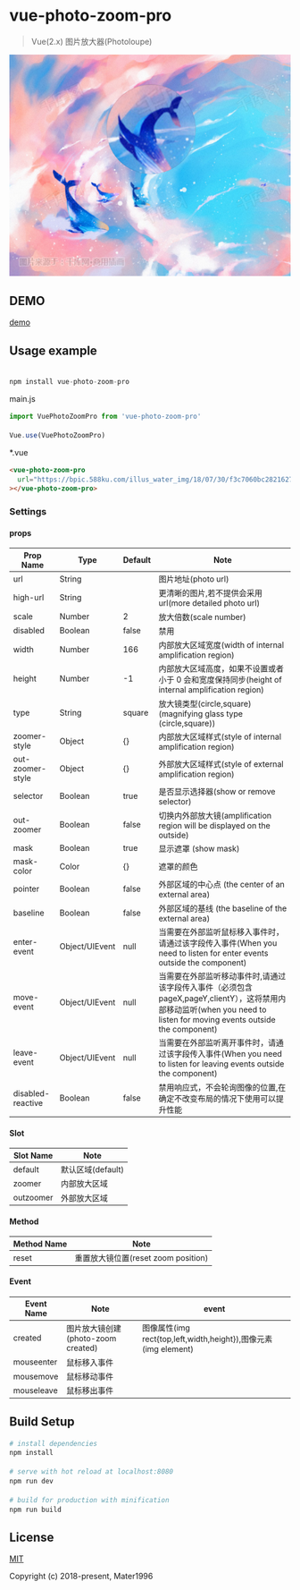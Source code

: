 # vue-photo-zoom-pro

> Vue(2.x) 图片放大器(Photoloupe)

![example](./doc/example.png)

## DEMO

[demo](https://codepen.io/xbup/project/full/AjnEgE)

## Usage example

```js

npm install vue-photo-zoom-pro

```

main.js

```js
import VuePhotoZoomPro from 'vue-photo-zoom-pro'

Vue.use(VuePhotoZoomPro)
```

\*.vue

```html
<vue-photo-zoom-pro
  url="https://bpic.588ku.com/illus_water_img/18/07/30/f3c7060bc28216271dc8c4630b288331.jpg!/watermark/url/L3dhdGVyL3dhdGVyX2JhY2tfNDAwXzIwMC5wbmc=/repeat/true"
></vue-photo-zoom-pro>
```

### Settings

#### props

| Prop Name         | Type           | Default | Note                                                                                                                                                                   |
| ----------------- | -------------- | ------- | ---------------------------------------------------------------------------------------------------------------------------------------------------------------------- |
| url               | String         |         | 图片地址(photo url)                                                                                                                                                    |
| high-url          | String         |         | 更清晰的图片,若不提供会采用 url(more detailed photo url)                                                                                                               |
| scale             | Number         | 2       | 放大倍数(scale number)                                                                                                                                                 |
| disabled          | Boolean        | false   | 禁用                                                                                                                                                                   |
| width             | Number         | 166     | 内部放大区域宽度(width of internal amplification region)                                                                                                               |
| height            | Number         | -1      | 内部放大区域高度，如果不设置或者小于 0 会和宽度保持同步(height of internal amplification region)                                                                       |
| type              | String         | square  | 放大镜类型(circle,square)(magnifying glass type (circle,square))                                                                                                       |
| zoomer-style      | Object         | {}      | 内部放大区域样式(style of internal amplification region)                                                                                                               |
| out-zoomer-style  | Object         | {}      | 外部放大区域样式(style of external amplification region)                                                                                                               |
| selector          | Boolean        | true    | 是否显示选择器(show or remove selector)                                                                                                                                |
| out-zoomer        | Boolean        | false   | 切换内外部放大镜(amplification region will be displayed on the outside)                                                                                                |
| mask              | Boolean        | true   | 显示遮罩 (show mask)                                                                                                                                                   |
| mask-color        | Color         | {}      | 遮罩的颜色                                                                                                                                                             |
| pointer           | Boolean        | false   | 外部区域的中心点 (the center of an external area)                                                                                                                      |
| baseline          | Boolean        | false   | 外部区域的基线 (the baseline of the external area)                                                                                                                     |
| enter-event       | Object/UIEvent | null    | 当需要在外部监听鼠标移入事件时，请通过该字段传入事件(When you need to listen for enter events outside the component)                                                   |
| move-event        | Object/UIEvent | null    | 当需要在外部监听移动事件时,请通过该字段传入事件（必须包含 pageX,pageY,clientY），这将禁用内部移动监听(when you need to listen for moving events outside the component) |
| leave-event       | Object/UIEvent | null    | 当需要在外部监听离开事件时，请通过该字段传入事件(When you need to listen for leaving events outside the component)                                                     |
| disabled-reactive | Boolean        | false   | 禁用响应式，不会轮询图像的位置,在确定不改变布局的情况下使用可以提升性能                                                                                                |

#### Slot

| Slot Name | Note              |
| --------- | ----------------- |
| default   | 默认区域(default) |
| zoomer    | 内部放大区域      |
| outzoomer | 外部放大区域      |

#### Method

| Method Name | Note                                |
| ----------- | ----------------------------------- |
| reset       | 重置放大镜位置(reset zoom position) |

#### Event

| Event Name | Note                               | event                                                           |
| ---------- | ---------------------------------- | --------------------------------------------------------------- |
| created    | 图片放大镜创建(photo-zoom created) | 图像属性(img rect{top,left,width,height}),图像元素(img element) |
| mouseenter | 鼠标移入事件                       |                                                                 |
| mousemove  | 鼠标移动事件                       |                                                                 |
| mouseleave | 鼠标移出事件                       |                                                                 |

## Build Setup

```bash
# install dependencies
npm install

# serve with hot reload at localhost:8080
npm run dev

# build for production with minification
npm run build
```

## License

[MIT](https://opensource.org/licenses/MIT)

Copyright (c) 2018-present, Mater1996
